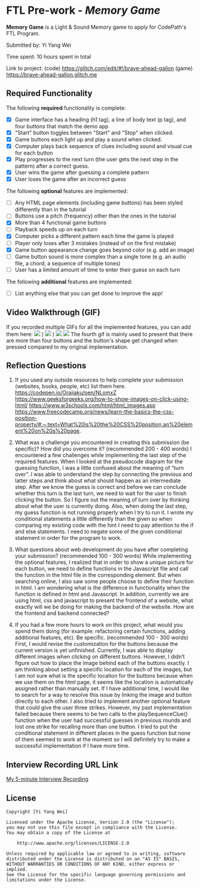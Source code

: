 # FTL Pre-work - *Memory Game*

**Memory Game** is a Light & Sound Memory game to apply for CodePath's FTL Program. 

Submitted by: Yi Yang Wei

Time spent: 10 hours spent in total

Link to project: (code) https://glitch.com/edit/#!/brave-ahead-gallon (game) https://brave-ahead-gallon.glitch.me

## Required Functionality

The following **required** functionality is complete:

* [x] Game interface has a heading (h1 tag), a line of body text (p tag), and four buttons that match the demo app
* [x] "Start" button toggles between "Start" and "Stop" when clicked. 
* [x] Game buttons each light up and play a sound when clicked. 
* [x] Computer plays back sequence of clues including sound and visual cue for each button
* [x] Play progresses to the next turn (the user gets the next step in the pattern) after a correct guess. 
* [x] User wins the game after guessing a complete pattern
* [x] User loses the game after an incorrect guess

The following **optional** features are implemented:

* [ ] Any HTML page elements (including game buttons) has been styled differently than in the tutorial
* [ ] Buttons use a pitch (frequency) other than the ones in the tutorial
* [x] More than 4 functional game buttons
* [ ] Playback speeds up on each turn
* [x] Computer picks a different pattern each time the game is played
* [ ] Player only loses after 3 mistakes (instead of on the first mistake)
* [x] Game button appearance change goes beyond color (e.g. add an image)
* [ ] Game button sound is more complex than a single tone (e.g. an audio file, a chord, a sequence of multiple tones)
* [ ] User has a limited amount of time to enter their guess on each turn

The following **additional** features are implemented:

- [ ] List anything else that you can get done to improve the app!

## Video Walkthrough (GIF)

If you recorded multiple GIFs for all the implemented features, you can add them here:
![](https://user-images.githubusercontent.com/91094256/160330620-78f3a9c8-32c7-422a-889c-9011302fca7d.gif)
)
![](https://user-images.githubusercontent.com/91094256/160331221-8789f9a2-3cc1-46ed-8c22-f85483bc9945.gif)
)
![](https://user-images.githubusercontent.com/91094256/160331233-d977c97d-a2c1-40cf-aa1b-de4c23d01a07.gif)
![](https://user-images.githubusercontent.com/91094256/164799949-cd52cbcf-1b03-470b-8534-878dcc0adf0c.gif)
The fourth gif is mainly used to present that there are more than four buttons and the button's shape get changed when pressed compared to my original implementation. 


## Reflection Questions
1. If you used any outside resources to help complete your submission (websites, books, people, etc) list them here. 
https://codepen.io/Orajiaku/pen/NLomxZ
https://www.geeksforgeeks.org/how-to-show-images-on-click-using-html/
https://www.w3schools.com/html/html_images.asp
https://www.freecodecamp.org/news/learn-the-basics-the-css-position-property/#:~:text=What%20is%20the%20CSS%20position,an%20element%20on%20a%20page.

2. What was a challenge you encountered in creating this submission (be specific)? How did you overcome it? (recommended 200 - 400 words) 
I encountered a few challenges while implementing the last step of the required features. When I looked at the pseudocode diagram for the guessing function, I was a little confused about the meaning of “turn over”.  I was able to understand the step by connecting the previous and latter steps and think about what should happen as an intermediate step. After we know the guess is correct and before we can conclude whether this turn is the last turn, we need to wait for the user to finish clicking the button. So I figure out the meaning of turn over by thinking about what the user is currently doing. Also, when doing the last step, my guess function is not running properly when I try to run it. I wrote my conditional statements a little differently than the given so when comparing my existing code with the hint I need to pay attention to the if and else statements. I need to negate some of the given conditional statement in order for the program to work.


3. What questions about web development do you have after completing your submission? (recommended 100 - 300 words) 
While implementing the optional features, I realized that in order to show a unique picture for each button, we need to define functions in the Javascript file and call the function in the html file in the corresponding element. But when searching online, I also saw some people choose to define their function in html. I am wondering what is the difference in functionality when the function is defined in html and Javascript. 
In addition, currently we are using html, css and javascript to present the frontend of a website, what exactly will we be doing for making the backend of the website. How are the frontend and backend connected?

4. If you had a few more hours to work on this project, what would you spend them doing (for example: refactoring certain functions, adding additional features, etc). Be specific. (recommended 100 - 300 words) 
First, I would revise the customization for the buttons because the current version is yet unfinished. Currently, I was able to display different images when clicking on different buttons. However, I didn’t figure out how to place the image behind each of the buttons exactly. I am thinking about setting a specific location for each of the images, but I am not sure what is the specific location for the buttons because when we use them on the html page, it seems like the location is automatically assigned rather than manually set. If I have additional time, I would like to search for a way to resolve this issue by linking the image and button directly to each other. I also tried to implement another optional feature that could give the user three strikes. However, my past implementation failed because there seems to be two calls to the playSequenceClue() function when the user had successful guesses in previous rounds and lost one strike for recalling more than one button. I tried to put the conditional statement in different places in the guess function but none of them seemed to work at the moment so I will definitely try to make a successful implementation if I have more time.



## Interview Recording URL Link

[My 5-minute Interview Recording](https://cmu.zoom.us/rec/share/wn6xtN_jx93NYD20H-rSPHr_siLAsCr6ZvH1Nlpypf2VGfjDmdS6taJkA3Bqsue8.5n-OoKJ4FX87r4gv?startTime=1648447768000)


## License

    Copyright [Yi Yang Wei]

    Licensed under the Apache License, Version 2.0 (the "License");
    you may not use this file except in compliance with the License.
    You may obtain a copy of the License at

        http://www.apache.org/licenses/LICENSE-2.0

    Unless required by applicable law or agreed to in writing, software
    distributed under the License is distributed on an "AS IS" BASIS,
    WITHOUT WARRANTIES OR CONDITIONS OF ANY KIND, either express or implied.
    See the License for the specific language governing permissions and
    limitations under the License.
